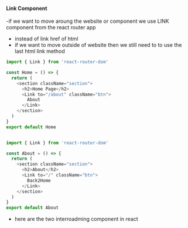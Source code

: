 #### Link Component

-if we want to move aroung the website or component we use LINK component from the react router app

- instead of link href of html
- if we want to move outside of website then we still need to to use the last html link method

```js
import { Link } from 'react-router-dom'

const Home = () => {
  return (
    <section className="section">
      <h2>Home Page</h2>
      <Link to="/about" className="btn">
        About
      </Link>
    </section>
  )
}
export default Home


import { Link } from 'react-router-dom'

const About = () => {
  return (
    <section className="section">
      <h2>About</h2>
      <Link to="/" className="btn">
        Back2Home
      </Link>
    </section>
  )
}
export default About
```

- here are the two interroadming component in react
